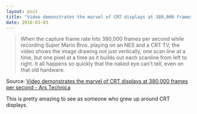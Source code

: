 ```yaml
---
layout: post
title: "Video demonstrates the marvel of CRT displays at 380,000 frames per second"
date: 2018-03-03
---
```


> When the capture frame rate hits 380,000 frames per second while recording Super Mario Bros. playing on an NES and a CRT TV, the video shows the image drawing not just vertically, one scan line at a time, but one pixel at a time as it builds out each scanline from left to right. It all happens so quickly that the naked eye can't tell, even on that old hardware.

Source: [Video demonstrates the marvel of CRT displays at 380,000 frames per second - Ars Technica](https://arstechnica.com/gadgets/2018/01/video-demonstrates-the-marvel-of-crt-displays-at-380000-frames-per-second/)

This is pretty amazing to see as someone who grew up around CRT displays.
